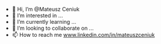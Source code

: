 - 👋 Hi, I’m @Mateusz Ceniuk
- 👀 I’m interested in ...
- 🌱 I’m currently learning ...
- 💞️ I’m looking to collaborate on ...
- 📫 How to reach me www.linkedin.com/in/mateuszceniuk

<!---
Matayush/Matayush is a ✨ special ✨ repository because its `README.md` (this file) appears on your GitHub profile.
You can click the Preview link to take a look at your changes.
--->
